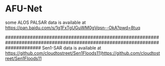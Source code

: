 # AFU-Net


some ALOS PALSAR data is available at https://pan.baidu.com/s/1g1FxTgUGuWM0gVqsn--OkA?pwd=8tuq 

#############################################################################################################################
Sen1-SAR data is available at https://github.com/cloudtostreet/Sen1Floods11)https://github.com/cloudtostreet/Sen1Floods11
